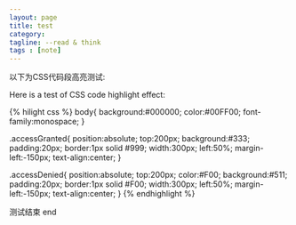 ```yaml
---
layout: page
title: test
category: 
tagline: --read & think
tags : [note]
---
```


以下为CSS代码段高亮测试:

Here is a test of CSS code highlight effect:

{% hilight css %}
body{
	background:#000000;
	color:#00FF00;
	font-family:monospace;
}

.accessGranted{
	position:absolute;
	top:200px;
	background:#333;
	padding:20px;
	border:1px solid #999;
	width:300px;
	left:50%;
	margin-left:-150px;
	text-align:center;
}

.accessDenied{
	position:absolute;
	top:200px;
	color:#F00;
	background:#511;
	padding:20px;
	border:1px solid #F00;
	width:300px;
	left:50%;
	margin-left:-150px;
	text-align:center;
}
{% endhighlight %}

测试结束
end
